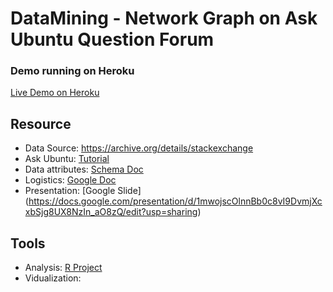 # DataMining - Network Graph on Ask Ubuntu Question Forum

### Demo running on Heroku
[Live Demo on Heroku](https://cmpe239-heineken.herokuapp.com/)

## Resource
* Data Source: https://archive.org/details/stackexchange
* Ask Ubuntu: [Tutorial](http://askubuntu.com/tour)
* Data attributes: [Schema Doc](http://meta.stackexchange.com/questions/2677/database-schema-documentation-for-the-public-data-dump-and-sede)
* Logistics: [Google Doc](https://drive.google.com/drive/u/0/#folders/0B-qgFkZuqV-pfjRMbXVKMWNCUTh3SDlaVFlHTldUZnNzNEFBb2RUclphUXE5MklzVWN3Rmc/0B-qgFkZuqV-pfkJtQ1hpcUl1YTNJNmdvSnpYVGt2ZkhJVkpYdlpyZVBxUmZZOF9QczJoM0E)
* Presentation: [Google Slide] (https://docs.google.com/presentation/d/1mwojscOlnnBb0c8vI9DvmjXcxbSjg8UX8NzIn_aO8zQ/edit?usp=sharing)

## Tools
* Analysis: [R Project](http://www.r-project.org/)
* Vidualization: 
